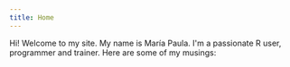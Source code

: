 ```yaml
---
title: Home
---
```


Hi! Welcome to my site. My name is María Paula. I'm a passionate R user, programmer and trainer. Here are some of my musings:
